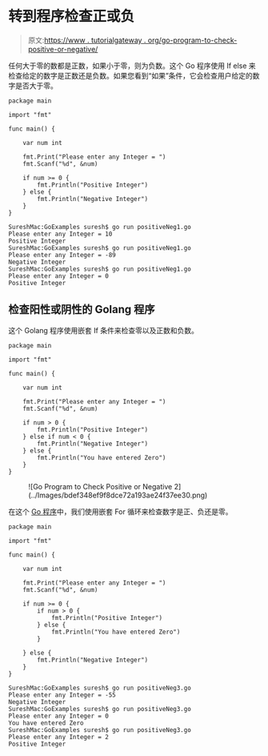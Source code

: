 # 转到程序检查正或负

> 原文:[https://www . tutorialgateway . org/go-program-to-check-positive-or-negative/](https://www.tutorialgateway.org/go-program-to-check-positive-or-negative/)

任何大于零的数都是正数，如果小于零，则为负数。这个 Go 程序使用 If else 来检查给定的数字是正数还是负数。如果您看到“如果”条件，它会检查用户给定的数字是否大于零。

```
package main

import "fmt"

func main() {

    var num int

    fmt.Print("Please enter any Integer = ")
    fmt.Scanf("%d", &num)

    if num >= 0 {
        fmt.Println("Positive Integer")
    } else {
        fmt.Println("Negative Integer")
    }
}
```

```
SureshMac:GoExamples suresh$ go run positiveNeg1.go
Please enter any Integer = 10
Positive Integer
SureshMac:GoExamples suresh$ go run positiveNeg1.go
Please enter any Integer = -89
Negative Integer
SureshMac:GoExamples suresh$ go run positiveNeg1.go
Please enter any Integer = 0
Positive Integer
```

## 检查阳性或阴性的 Golang 程序

这个 Golang 程序使用嵌套 If 条件来检查零以及正数和负数。

```
package main

import "fmt"

func main() {

    var num int

    fmt.Print("Please enter any Integer = ")
    fmt.Scanf("%d", &num)

    if num > 0 {
        fmt.Println("Positive Integer")
    } else if num < 0 {
        fmt.Println("Negative Integer")
    } else {
        fmt.Println("You have entered Zero")
    }
}
```

<figure class="wp-block-image size-large">![Go Program to Check Positive or Negative 2](../Images/bdef348ef9f8dce72a193ae24f37ee30.png)</figure>

在这个 [Go 程序](https://www.tutorialgateway.org/go-programs/)中，我们使用嵌套 For 循环来检查数字是正、负还是零。

```
package main

import "fmt"

func main() {

    var num int

    fmt.Print("Please enter any Integer = ")
    fmt.Scanf("%d", &num)

    if num >= 0 {
        if num > 0 {
            fmt.Println("Positive Integer")
        } else {
            fmt.Println("You have entered Zero")
        }

    } else {
        fmt.Println("Negative Integer")
    }
}
```

```
SureshMac:GoExamples suresh$ go run positiveNeg3.go
Please enter any Integer = -55
Negative Integer
SureshMac:GoExamples suresh$ go run positiveNeg3.go
Please enter any Integer = 0
You have entered Zero
SureshMac:GoExamples suresh$ go run positiveNeg3.go
Please enter any Integer = 2
Positive Integer
```
